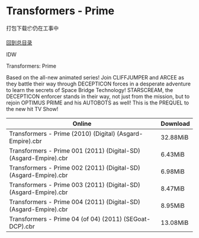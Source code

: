 # Transformers - Prime

打包下载📦仍在工事中

[回到总目录](/Catalogs.md)

IDW

Transformers: Prime

Based on the all-new animated series! Join CLIFFJUMPER and ARCEE as they battle their way through DECEPTICON forces in a desperate adventure to learn the secrets of Space Bridge Technology! STARSCREAM, the DECEPTICON enforcer stands in their way, not just from the mission, but to rejoin OPTIMUS PRIME and his AUTOBOTS as well! This is the PREQUEL to the new hit TV Show!





Online | Download
--- | ---
Transformers - Prime (2010) (Digital) (Asgard-Empire).cbr | 32.88MiB
Transformers - Prime 001 (2011) (Digital-SD) (Asgard-Empire).cbr | 6.43MiB
Transformers - Prime 002 (2011) (Digital-SD) (Asgard-Empire).cbr | 6.98MiB
Transformers - Prime 003 (2011) (Digital-SD) (Asgard-Empire).cbr | 8.47MiB
Transformers - Prime 004 (2011) (Digital-SD) (Asgard-Empire).cbr | 8.95MiB
Transformers - Prime 04 (of 04) (2011) (SEGoat-DCP).cbr | 13.08MiB